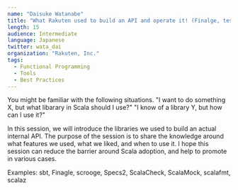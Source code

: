 ```yaml
---
name: "Daisuke Watanabe"
title: "What Rakuten used to build an API and operate it! (Finalge, testing, code formatter, functional programming, etc)"
length: 15
audience: Intermediate
language: Japanese
twitter: wata_dai
organization: "Rakuten, Inc."
tags:
  - Functional Programming
  - Tools
  - Best Practices
---
```

You might be familiar with the following situations.
"I want to do something X, but what libarary in Scala should I use?"
"I know of a library Y, but how can I use it?"

In this session, we will introduce the libraries we used to build an actual internal API.
The purpose of the session is to share the knowledge around what features we used, what we liked, and when to use it.
I hope this session can reduce the barrier around Scala adoption, and help to promote in various cases.

Examples: sbt, Finagle, scrooge, Specs2, ScalaCheck, ScalaMock, scalafmt, scalaz
